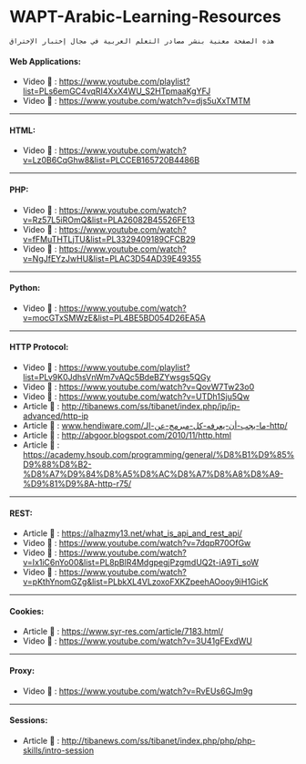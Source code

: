 # WAPT-Arabic-Learning-Resources



```
هذه الصفحة معنية بنشر مصادر التعلم العربية في مجال إختبار الإختراق 
```

#### Web Applications:
- Video :movie_camera: : https://www.youtube.com/playlist?list=PLs6emGC4vqRI4XxX4WU_S2HTpmaaKgYFJ
- Video :movie_camera: : https://www.youtube.com/watch?v=djs5uXxTMTM

------------------

#### HTML: 
- Video :movie_camera: : https://www.youtube.com/watch?v=Lz0B6CqGhw8&list=PLCCEB165720B4486B

------------------

#### PHP: 
-  Video :movie_camera: : https://www.youtube.com/watch?v=Rz57L5iROmQ&list=PLA26082B45526FE13
-  Video :movie_camera: : https://www.youtube.com/watch?v=fFMuTHTLjTU&list=PL3329409189CFCB29
-  Video :movie_camera: : https://www.youtube.com/watch?v=NgJfEYzJwHU&list=PLAC3D54AD39E49355

------------------

#### Python:
-  Video :movie_camera: : https://www.youtube.com/watch?v=mocGTxSMWzE&list=PL4BE5BD054D26EA5A

------------------

#### HTTP Protocol: 
-  Video :movie_camera: : https://www.youtube.com/playlist?list=PLv9K0JdhsVnWm7vAQc5BdeBZYwsgs5QGy
-  Video :movie_camera: : https://www.youtube.com/watch?v=QovW7Tw23o0
-  Video :movie_camera: : https://www.youtube.com/watch?v=UTDh1Sju5Qw
- Article :book: : http://tibanews.com/ss/tibanet/index.php/ip/ip-advanced/http-ip
- Article :book: : www.hendiware.com/ما-يجب-أن-يعرفه-كل-مبرمج-عن-الـ-http/
- Article :book: : http://abgoor.blogspot.com/2010/11/http.html 
- Article :book: : https://academy.hsoub.com/programming/general/%D8%B1%D9%85%D9%88%D8%B2-%D8%A7%D9%84%D8%A5%D8%AC%D8%A7%D8%A8%D8%A9-%D9%81%D9%8A-http-r75/


------------------

#### REST: 
- Article :book: : https://alhazmy13.net/what_is_api_and_rest_api/
-  Video :movie_camera: : https://www.youtube.com/watch?v=7dqpR70OfGw 
-  Video :movie_camera: : https://www.youtube.com/watch?v=Ix1iC6nYo00&list=PL8pBlR4MdgpegjPzgmdUQ2t-iA9Ti_soW
-  Video :movie_camera: : https://www.youtube.com/watch?v=pKthYnomGZg&list=PLbkXL4VLzoxoFXKZpeehAOooy9iH1GicK

------------------

#### Cookies:
- Article :book: : https://www.syr-res.com/article/7183.html/
-  Video :movie_camera: : https://www.youtube.com/watch?v=3U41gFExdWU

------------------

#### Proxy: 
-  Video :movie_camera: : https://www.youtube.com/watch?v=RvEUs6GJm9g

------------------

#### Sessions:  
- Article :book: : http://tibanews.com/ss/tibanet/index.php/php/php-skills/intro-session 
